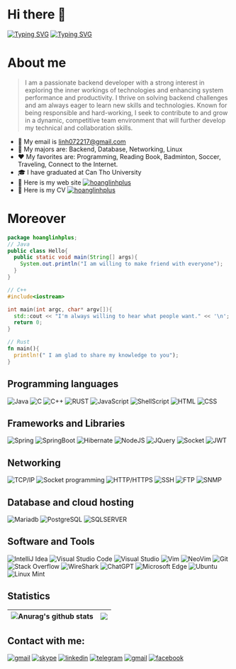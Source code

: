 # **Hi there 👋**
[![Typing SVG](https://readme-typing-svg.herokuapp.com?lines=My+name+is+Nguyen+Hoang+Linh;My+nickname+is+hoanglinhplus)][hlp]
[![Typing SVG](https://readme-typing-svg.herokuapp.com?color=FF0000&width=500&lines=I+am+a+Software+Developer)][hlp]

# About me
> I am a passionate backend developer with a strong interest in exploring the inner workings of technologies and enhancing system performance and productivity. I thrive on solving backend challenges and am always eager to learn new skills and technologies. Known for being responsible and hard-working, I seek to contribute to and grow in a dynamic, competitive team environment that will further develop my technical and collaboration skills.
- 💬 My email is linh072217@gmail.com
- 🔑 My majors are: Backend, Database, Networking, Linux
- ❤️ My favorites are: Programming, Reading Book, Badminton, Soccer, Traveling, Connect to the Internet.
- 🎓 I have graduated at Can Tho University
- 🔗 Here is my web site [![hoanglinhplus](https://img.shields.io/badge/HLP-www.hoanglinhplus.cf-brightgreen)][hlp]
- 💼 Here is my CV [![hoanglinhplus](https://img.shields.io/badge/CV-Curriculum%20Vitae-blue)][cv]
# Moreover

```java
package hoanglinhplus;
// Java
public class Hello{
  public static void main(String[] args){
    System.out.println("I am willing to make friend with everyone");
  }
}
```
```CPP
// C++
#include<iostream>

int main(int argc, char* argv[]){
  std::cout << "I'm always willing to hear what people want." << '\n';
  return 0;
}
```
```rust
// Rust
fn main(){
  println!(" I am glad to share my knowledge to you");
}
```
<!-- ```javascript
// Javascript
function hello(){
  let language = "Javascript"
  console.log("I'm always willing to hear what people want.");
}
``` -->

## Programming languages
![Java](https://img.shields.io/badge/Java-ED8B00?style=for-the-badge&logo=java&logoColor=white)
![C](https://img.shields.io/badge/C-00599C?style=for-the-badge&logo=c&logoColor=white)
![C++](https://img.shields.io/badge/C%2B%2B-00599C?style=for-the-badge&logo=c%2B%2B&logoColor=white)
![RUST](https://img.shields.io/badge/Rust-black?style=for-the-badge&logo=rust&logoColor=#E57324)
![JavaScript](https://img.shields.io/badge/JavaScript-323330?style=for-the-badge&logo=javascript&logoColor=F7DF1E)
![ShellScript](https://img.shields.io/badge/Shell_Script-121011?style=for-the-badge&logo=gnu-bash&logoColor=white)
![HTML](https://img.shields.io/badge/HTML5-E34F26?style=for-the-badge&logo=html5&logoColor=white)
![CSS](https://img.shields.io/badge/CSS3-1572B6?style=for-the-badge&logo=css3&logoColor=white)
## Frameworks and Libraries
![Spring](https://img.shields.io/badge/Spring-6DB33F?style=for-the-badge&logo=spring&logoColor=white)
![SpringBoot](https://img.shields.io/badge/Spring_Boot-F2F4F9?style=for-the-badge&logo=spring-boot)
![Hibernate](https://img.shields.io/badge/Hibernate-59666C?style=for-the-badge&logo=Hibernate&logoColor=white)
![NodeJS](https://img.shields.io/badge/Node.js-339933?style=for-the-badge&logo=nodedotjs&logoColor=white)
![JQuery](https://img.shields.io/badge/jQuery-0769AD?style=for-the-badge&logo=jquery&logoColor=white)
![Socket](https://img.shields.io/badge/WebSocket-010101?&style=for-the-badge&logo=Socket.io&logoColor=white)
![JWT](https://img.shields.io/badge/JWT-000000?style=for-the-badge&logo=JSON%20web%20tokens&logoColor=white)
## Networking
![TCP/IP](https://img.shields.io/badge/TCP/IP-0054?style=for-the-badge&&logoColor=white)
![Socket programming](https://img.shields.io/badge/Socket_programming-330F63?style=for-the-badge&&logoColor=white)
![HTTP/HTTPS](https://img.shields.io/badge/HTTP/HTTPS-E4405F?style=for-the-badge&logoColor=white)
![SSH](https://img.shields.io/badge/SSH-2EC866?style=for-the-badge&logoColor=white)
![FTP](https://img.shields.io/badge/FTP-FFA116?style=for-the-badge&logoColor=white)
![SNMP](https://img.shields.io/badge/SNMP-A6CE39?style=for-the-badge&logoColor=white)
## Database and cloud hosting
![Mariadb](https://img.shields.io/badge/MariaDB-003545?style=for-the-badge&logo=mariadb&logoColor=white)
![PostgreSQL](https://img.shields.io/badge/PostgreSQL-316192?style=for-the-badge&logo=postgresql&logoColor=white)
![SQLSERVER](https://img.shields.io/badge/Microsoft%20SQL%20Server-CC2927?style=for-the-badge&logo=microsoft%20sql%20server&logoColor=white)
## Software and Tools
![IntelliJ Idea](	https://img.shields.io/badge/IntelliJ_IDEA-000000.svg?style=for-the-badge&logo=intellij-idea&logoColor=white)
![Visual Studio Code](https://img.shields.io/badge/VSCode-0078D4?style=for-the-badge&logo=visual%20studio%20code&logoColor=white)
![Visual Studio](https://img.shields.io/badge/Visual_Studio-5C2D91?style=for-the-badge&logo=visual%20studio&logoColor=white)
![Vim](https://img.shields.io/badge/VIM-%2311AB00.svg?&style=for-the-badge&logo=vim&logoColor=white)
![NeoVim](https://img.shields.io/badge/NeoVim-%2357A143.svg?&style=for-the-badge&logo=neovim&logoColor=white)
![Git](https://img.shields.io/badge/GIT-E44C30?style=for-the-badge&logo=git&logoColor=white)
![Stack Overflow](https://img.shields.io/badge/Stack_Overflow-FE7A16?style=for-the-badge&logo=stack-overflow&logoColor=white)
![WireShark](https://img.shields.io/badge/Wireshark-1679A7?style=for-the-badge&logo=Wireshark&logoColor=white)
![ChatGPT](https://img.shields.io/badge/AI-ChatGPT-F68212.svg?style=for-the-badge&logo=OpenAI")
![Microsoft Edge](https://img.shields.io/badge/Microsoft_Edge-0078D7?style=for-the-badge&logo=Microsoft-edge&logoColor=white)
![Ubuntu](https://img.shields.io/badge/Ubuntu-E95420?style=for-the-badge&logo=ubuntu&logoColor=white)
![Linux Mint](https://img.shields.io/badge/Linux_Mint-87CF3E?style=for-the-badge&logo=linux-mint&logoColor=white)
## Statistics
|<img align="center" src="https://github-readme-stats.vercel.app/api?username=secretdeveloperisme&show_icons=true&include_all_commits=true&theme=dark&hide_border=true" alt="Anurag's github stats" /> |<img align="center" src="https://github-readme-stats.vercel.app/api/top-langs/?username=secretdeveloperisme&layout=compact&theme=dark&hide_border=true" />|
| ------------- | ------------- |
## Contact with me:
[![gmail](https://img.shields.io/badge/GitHub-100000?style=for-the-badge&logo=github&logoColor=white)](https://github.com/secretdeveloperisme)
[![skype](https://img.shields.io/badge/Skype-00AFF0?style=for-the-badge&logo=skype&logoColor=white)](https://join.skype.com/invite/jFc9FxL5vdyV)
[![linkedin](https://img.shields.io/badge/LinkedIn-0077B5?style=for-the-badge&logo=linkedin&logoColor=white)](https://linkedin.com/in/hoanglinhplus/)
[![telegram](https://img.shields.io/badge/Telegram-2CA5E0?style=for-the-badge&logo=telegram&logoColor=white)](https://t.me/hoanglinhplus)
[![gmail](https://img.shields.io/badge/Gmail-D14836?style=for-the-badge&logo=gmail&logoColor=white)](mailto:linh072217@gmail.com)
[![facebook](https://img.shields.io/badge/Facebook-1877F2?style=for-the-badge&logo=facebook&logoColor=white)](https://www.facebook.com/hoanglinhplus)
<!-- [![message](https://img.shields.io/badge/Messenger-00B2FF?style=for-the-badge&logo=messenger&logoColor=white)](https://m.me/hoanglinhpluspage) -->

[hlp]: https://hoanglinhplus.orgfree.com
[cv]: https://secretdeveloperisme.github.io/Curriculum_Vitae/HoangLinhPlusCV.html

<!-- ![CPP](https://img.shields.io/badge/C%2B%2B-00599C?style=for-the-badge&logo=c%2B%2B&logoColor=white) -->